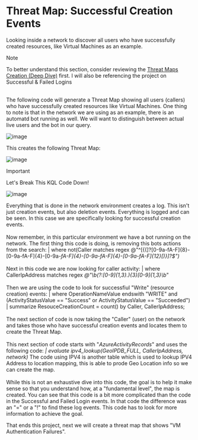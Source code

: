 # Threat Map: Successful Creation Events
Looking inside a network to discover all users who have successfully created resources, like Virtual Machines as an example.

> [!note]
> To better understand this section, consider reviewing the [Threat Maps Creation (Deep Dive)](https://github.com/LCJones73/Threat-Maps-Creating-Deep-Dive) first. I will also be referencing the project on Successful & Failed Logins<BR><BR>

The following code will generate a Threat Map showing all users (callers) who have successfully created resources like Virtual Machines. One thing to note is that in the network we are using as an example, there is an automatd bot running as well. We will want to distinguish between actual live users and the bot in our query.

![image](https://github.com/user-attachments/assets/f7a44568-046d-4c35-a929-ed9bf5d48b41)

This creates the following Threat Map:

![image](https://github.com/user-attachments/assets/34e3a1d3-f542-4bec-ae47-7d1424e0479d)

> [!IMPORTANT]
> Let's Break This KQL Code Down!
>
> ![image](https://github.com/user-attachments/assets/3145b6a4-3d2e-4565-85ba-ab247bcdd31b)
>
> Everything that is done in the network environment creates a log. This isn't just creation events, but also deletion events. Everything is logged and can be seen. In this case we are specifically looking for successful creation events.<BR><BR>
> Now remember, in this particular environment we have a bot running on the network. The first thing this code is doing, is removing this bots actions from the search: | where not(Caller matches regex @"^[{(]?[0-9a-fA-F]{8}-[0-9a-fA-F]{4}-[0-9a-_fA-F]{4}-[0-9a-fA-F]{4}-[0-9a-fA-F]{12}[)}]?$")_<BR><BR>
> Next in this code we are now looking for caller activity: | where CallerIpAddress matches regex _@"\b(?:[0-9]{1,3}\.){3}[0-9]{1,3}\b_"<BR><BR>
> Then we are using the code to look for successfiul "Write" (resource creation) events: | where OperationNameValue endswith "WRITE" and (ActivityStatusValue == "Success" or ActivityStatusValue == "Succeeded")
| summarize ResouceCreationCount = count() by Caller, CallerIpAddress;<BR><BR>
> The next section of code is now taking the "Caller" (user) on the network and takes those who have successful creation events and locates them to create the Threat Map.<BR><BR>
> This next section of code starts with "_AzureActivityRecords_" and uses the following code: _| evaluate ipv4_lookup(GeoIPDB_FULL, CallerIpAddress, network)_
>The code using IPV4 is another table which is used to lookup IPV4 Address to location mapping, this is able to prode Geo Location info so we can create the map.<BR><BR>
> While this is not an exhaustive dive into this code, the goal is to help it make sense so that you understand how, at a "fundamental level", the map is created. You can see that this code is a bit more complicated than the code in the Successful and Failed Login events. In that code the difference was an "=" or a "!" to find these log events. This code has to look for more information to achieve the goal.
>
> That ends this project, next we will create a threat map that shows "VM Authentication Failures".
